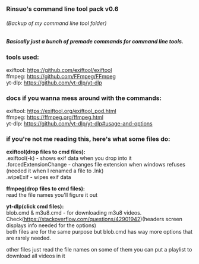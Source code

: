 ### Rinsuo's command line tool pack v0.6
###### (Backup of my command line tool folder)
##### Basically just a bunch of premade commands for command line tools.

### tools used:
exiftool: https://github.com/exiftool/exiftool  
ffmpeg: https://github.com/FFmpeg/FFmpeg  
yt-dlp: https://github.com/yt-dlp/yt-dlp

### docs if you wanna mess around with the commands:
exiftool: https://exiftool.org/exiftool_pod.html  
ffmpeg: https://ffmpeg.org/ffmpeg.html  
yt-dlp: https://github.com/yt-dlp/yt-dlp#usage-and-options  

### if you're not me reading this, here's what some files do:
**exiftool(drop files to cmd files):**  
.exiftool(-k) - shows exif data when you drop into it  
.forcedExtensionChange - changes file extension when windows refuses (needed it when I renamed a file to .lnk)  
.wipeExif - wipes exif data

**ffmpeg(drop files to cmd files):**  
read the file names you'll figure it out

**yt-dlp(click cmd files):**  
blob.cmd & m3u8.cmd - for downloading m3u8 videos.  
Check(https://stackoverflow.com/questions/42901942)(headers screen displays info needed for the options)  
both files are for the same purpose but blob.cmd has way more options that are rarely needed.

other files just read the file names
on some of them you can put a playlist to download all videos in it
